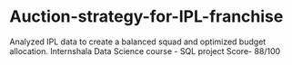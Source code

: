 # Auction-strategy-for-IPL-franchise
Analyzed IPL data to create a balanced squad and optimized budget allocation.
Internshala Data Science course - SQL project 
Score- 88/100

